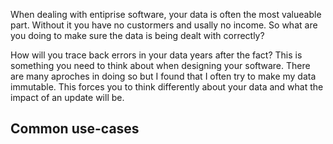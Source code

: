 [//]: # (TITLE: Mutations in data over time)
[//]: # (TAGS: entities, data)

When dealing with entiprise software, your data is often the most valueable part. Without it you have no custormers and usally no income. So what are you doing to make sure the data is being dealt with correctly? 

How will you trace back errors in your data years after the fact? This is something you need to think about when designing your software. There are many aproches in doing so but I found that I often try to make my data immutable. This forces you to think differently about your data and what the impact of an update will be.

## Common use-cases
